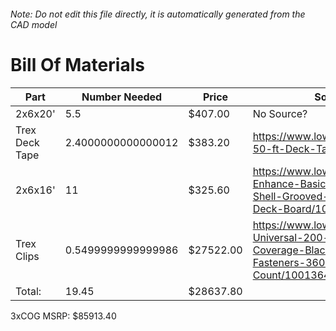###### Note: Do not edit this file directly, it is automatically generated from the CAD model 
# Bill Of Materials 
 |Part|Number Needed|Price|Source| 
 |----|----------|-----|-----|
|2x6x20'|5.5|$407.00|No Source?|
|Trex Deck Tape|2.4000000000000012|$383.20|https://www.lowes.com/pd/Trex-50-ft-Deck-Tape/1000540863|
|2x6x16'|11|$325.60|https://www.lowes.com/pd/Trex-Enhance-Basics-16-ft-Clam-Shell-Grooved-Composite-Deck-Board/1000763522|
|Trex Clips|0.5499999999999986|$27522.00|https://www.lowes.com/pd/Trex-Universal-200-sq-ft-Coverage-Black-Clip-Hidden-Fasteners-360-Count/1001364364|
|Total: |19.45|$28637.80| |

 3xCOG MSRP: $85913.40